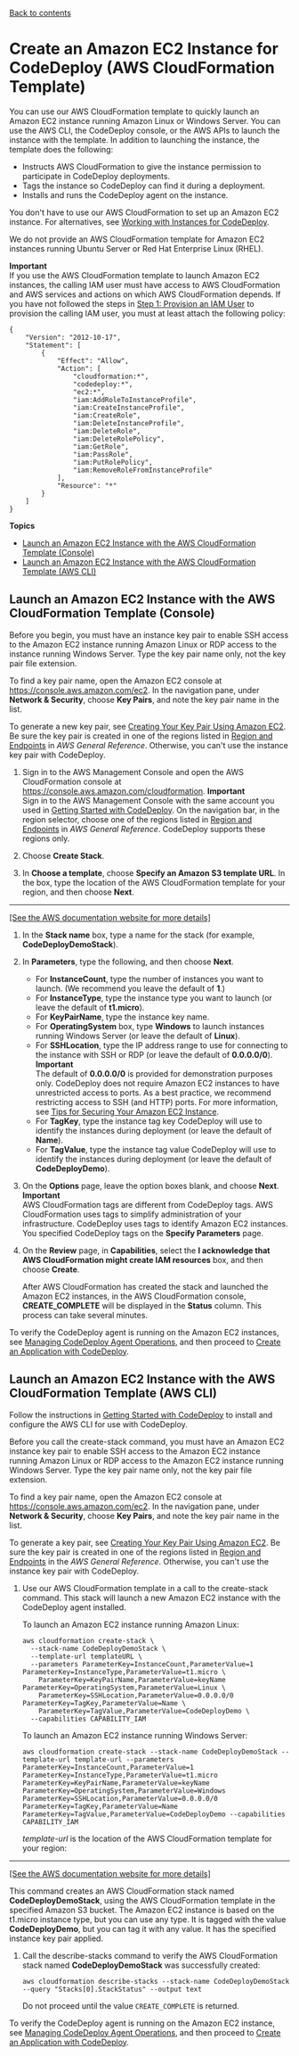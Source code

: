 [Back to contents](index.md)

# Create an Amazon EC2 Instance for CodeDeploy \(AWS CloudFormation Template\)<a name="instances-ec2-create-cloudformation-template"></a>

You can use our AWS CloudFormation template to quickly launch an Amazon EC2 instance running Amazon Linux or Windows Server\. You can use the AWS CLI, the CodeDeploy console, or the AWS APIs to launch the instance with the template\. In addition to launching the instance, the template does the following:
+ Instructs AWS CloudFormation to give the instance permission to participate in CodeDeploy deployments\.
+ Tags the instance so CodeDeploy can find it during a deployment\.
+ Installs and runs the CodeDeploy agent on the instance\.

You don't have to use our AWS CloudFormation to set up an Amazon EC2 instance\. For alternatives, see [Working with Instances for CodeDeploy](instances.md)\.

We do not provide an AWS CloudFormation template for Amazon EC2 instances running Ubuntu Server or Red Hat Enterprise Linux \(RHEL\)\.

**Important**  
If you use the AWS CloudFormation template to launch Amazon EC2 instances, the calling IAM user must have access to AWS CloudFormation and AWS services and actions on which AWS CloudFormation depends\. If you have not followed the steps in [Step 1: Provision an IAM User](getting-started-provision-user.md) to provision the calling IAM user, you must at least attach the following policy:  

```
{
    "Version": "2012-10-17",
    "Statement": [
        {
            "Effect": "Allow",
            "Action": [
                "cloudformation:*",
                "codedeploy:*",
                "ec2:*",
                "iam:AddRoleToInstanceProfile",
                "iam:CreateInstanceProfile",
                "iam:CreateRole",
                "iam:DeleteInstanceProfile",
                "iam:DeleteRole",
                "iam:DeleteRolePolicy",
                "iam:GetRole",
                "iam:PassRole",
                "iam:PutRolePolicy",
                "iam:RemoveRoleFromInstanceProfile"
            ],
            "Resource": "*"
        }
    ]
}
```

**Topics**
+ [Launch an Amazon EC2 Instance with the AWS CloudFormation Template \(Console\)](#instances-ec2-create-cloudformation-template-console)
+ [Launch an Amazon EC2 Instance with the AWS CloudFormation Template \(AWS CLI\)](#instances-ec2-create-cloudformation-template-cli)

## Launch an Amazon EC2 Instance with the AWS CloudFormation Template \(Console\)<a name="instances-ec2-create-cloudformation-template-console"></a>

Before you begin, you must have an instance key pair to enable SSH access to the Amazon EC2 instance running Amazon Linux or RDP access to the instance running Windows Server\. Type the key pair name only, not the key pair file extension\. 

To find a key pair name, open the Amazon EC2 console at [https://console\.aws\.amazon\.com/ec2](https://console.aws.amazon.com/ec2)\. In the navigation pane, under **Network & Security**, choose **Key Pairs**, and note the key pair name in the list\. 

To generate a new key pair, see [Creating Your Key Pair Using Amazon EC2](https://docs.aws.amazon.com/AWSEC2/latest/UserGuide/ec2-key-pairs.html#having-ec2-create-your-key-pair)\. Be sure the key pair is created in one of the regions listed in [Region and Endpoints](https://docs.aws.amazon.com/general/latest/gr/rande.html#codedeploy_region) in *AWS General Reference*\. Otherwise, you can't use the instance key pair with CodeDeploy\.

1. Sign in to the AWS Management Console and open the AWS CloudFormation console at [https://console\.aws\.amazon\.com/cloudformation](https://console.aws.amazon.com/cloudformation/)\.
**Important**  
Sign in to the AWS Management Console with the same account you used in [Getting Started with CodeDeploy](getting-started-codedeploy.md)\. On the navigation bar, in the region selector, choose one of the regions listed in [Region and Endpoints](https://docs.aws.amazon.com/general/latest/gr/rande.html#codedeploy_region) in *AWS General Reference*\. CodeDeploy supports these regions only\.

1. Choose **Create Stack**\.

1. In **Choose a template**, choose **Specify an Amazon S3 template URL**\. In the box, type the location of the AWS CloudFormation template for your region, and then choose **Next**\.  
****    
[\[See the AWS documentation website for more details\]](http://docs.aws.amazon.com/codedeploy/latest/userguide/instances-ec2-create-cloudformation-template.html)

1. In the **Stack name** box, type a name for the stack \(for example, **CodeDeployDemoStack**\)\.

1. In **Parameters**, type the following, and then choose **Next**\.
   + For **InstanceCount**, type the number of instances you want to launch\. \(We recommend you leave the default of **1**\.\)
   + For **InstanceType**, type the instance type you want to launch \(or leave the default of **t1\.micro**\)\.
   + For **KeyPairName**, type the instance key name\.
   + For **OperatingSystem** box, type **Windows** to launch instances running Windows Server \(or leave the default of **Linux**\)\.
   + For **SSHLocation**, type the IP address range to use for connecting to the instance with SSH or RDP \(or leave the default of **0\.0\.0\.0/0**\)\.
**Important**  
The default of **0\.0\.0\.0/0** is provided for demonstration purposes only\. CodeDeploy does not require Amazon EC2 instances to have unrestricted access to ports\. As a best practice, we recommend restricting access to SSH \(and HTTP\) ports\. For more information, see [Tips for Securing Your Amazon EC2 Instance](https://aws.amazon.com/articles/1233)\.
   + For **TagKey**, type the instance tag key CodeDeploy will use to identify the instances during deployment \(or leave the default of **Name**\)\.
   + For **TagValue**, type the instance tag value CodeDeploy will use to identify the instances during deployment \(or leave the default of **CodeDeployDemo**\)\.

1. On the **Options** page, leave the option boxes blank, and choose **Next**\.
**Important**  
AWS CloudFormation tags are different from CodeDeploy tags\. AWS CloudFormation uses tags to simplify administration of your infrastructure\. CodeDeploy uses tags to identify Amazon EC2 instances\. You specified CodeDeploy tags on the **Specify Parameters** page\.

1. On the **Review** page, in **Capabilities**, select the **I acknowledge that AWS CloudFormation might create IAM resources** box, and then choose **Create**\.

   After AWS CloudFormation has created the stack and launched the Amazon EC2 instances, in the AWS CloudFormation console, **CREATE\_COMPLETE** will be displayed in the **Status** column\. This process can take several minutes\.

To verify the CodeDeploy agent is running on the Amazon EC2 instances, see [Managing CodeDeploy Agent Operations](codedeploy-agent-operations.md), and then proceed to [Create an Application with CodeDeploy](applications-create.md)\.

## Launch an Amazon EC2 Instance with the AWS CloudFormation Template \(AWS CLI\)<a name="instances-ec2-create-cloudformation-template-cli"></a>

Follow the instructions in [Getting Started with CodeDeploy](getting-started-codedeploy.md) to install and configure the AWS CLI for use with CodeDeploy\. 

Before you call the create\-stack command, you must have an Amazon EC2 instance key pair to enable SSH access to the Amazon EC2 instance running Amazon Linux or RDP access to the Amazon EC2 instance running Windows Server\. Type the key pair name only, not the key pair file extension\. 

To find a key pair name, open the Amazon EC2 console at [https://console\.aws\.amazon\.com/ec2](https://console.aws.amazon.com/ec2)\. In the navigation pane, under **Network & Security**, choose **Key Pairs**, and note the key pair name in the list\. 

To generate a key pair, see [Creating Your Key Pair Using Amazon EC2](https://docs.aws.amazon.com/AWSEC2/latest/UserGuide/ec2-key-pairs.html#having-ec2-create-your-key-pair)\. Be sure the key pair is created in one of the regions listed in [Region and Endpoints](https://docs.aws.amazon.com/general/latest/gr/rande.html#codedeploy_region) in the *AWS General Reference*\. Otherwise, you can't use the instance key pair with CodeDeploy\.

1. Use our AWS CloudFormation template in a call to the create\-stack command\. This stack will launch a new Amazon EC2 instance with the CodeDeploy agent installed\.

   To launch an Amazon EC2 instance running Amazon Linux:

   ```
   aws cloudformation create-stack \
     --stack-name CodeDeployDemoStack \
     --template-url templateURL \
     --parameters ParameterKey=InstanceCount,ParameterValue=1 ParameterKey=InstanceType,ParameterValue=t1.micro \
       ParameterKey=KeyPairName,ParameterValue=keyName ParameterKey=OperatingSystem,ParameterValue=Linux \
       ParameterKey=SSHLocation,ParameterValue=0.0.0.0/0 ParameterKey=TagKey,ParameterValue=Name \
       ParameterKey=TagValue,ParameterValue=CodeDeployDemo \
     --capabilities CAPABILITY_IAM
   ```

   To launch an Amazon EC2 instance running Windows Server: 

   ```
   aws cloudformation create-stack --stack-name CodeDeployDemoStack --template-url template-url --parameters ParameterKey=InstanceCount,ParameterValue=1 ParameterKey=InstanceType,ParameterValue=t1.micro ParameterKey=KeyPairName,ParameterValue=keyName ParameterKey=OperatingSystem,ParameterValue=Windows ParameterKey=SSHLocation,ParameterValue=0.0.0.0/0 ParameterKey=TagKey,ParameterValue=Name ParameterKey=TagValue,ParameterValue=CodeDeployDemo --capabilities CAPABILITY_IAM
   ```

   *template\-url* is the location of the AWS CloudFormation template for your region:  
****    
[\[See the AWS documentation website for more details\]](http://docs.aws.amazon.com/codedeploy/latest/userguide/instances-ec2-create-cloudformation-template.html)

   This command creates an AWS CloudFormation stack named **CodeDeployDemoStack**, using the AWS CloudFormation template in the specified Amazon S3 bucket\. The Amazon EC2 instance is based on the t1\.micro instance type, but you can use any type\. It is tagged with the value **CodeDeployDemo**, but you can tag it with any value\. It has the specified instance key pair applied\.

1. Call the describe\-stacks command to verify the AWS CloudFormation stack named **CodeDeployDemoStack** was successfully created:

   ```
   aws cloudformation describe-stacks --stack-name CodeDeployDemoStack --query "Stacks[0].StackStatus" --output text
   ```

   Do not proceed until the value `CREATE_COMPLETE` is returned\.

To verify the CodeDeploy agent is running on the Amazon EC2 instance, see [Managing CodeDeploy Agent Operations](codedeploy-agent-operations.md), and then proceed to [Create an Application with CodeDeploy](applications-create.md)\.